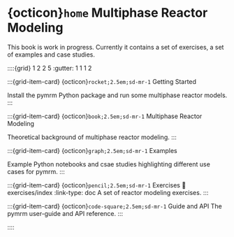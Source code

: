 # {octicon}`home` Multiphase Reactor Modeling

This book is work in progress. Currently it contains a set of exercises, a set of examples and case studies.

::::{grid} 1 2 2 5
:gutter: 1 1 1 2

:::{grid-item-card} {octicon}`rocket;2.5em;sd-mr-1` Getting Started

Install the pymrm Python package and run some multiphase reactor models.
:::

:::{grid-item-card} {octicon}`book;2.5em;sd-mr-1` Multiphase Reactor Modeling

Theoretical background of multiphase reactor modeling.
:::

:::{grid-item-card} {octicon}`graph;2.5em;sd-mr-1` Examples

Example Python notebooks and csae studies highlighting different use cases for pymrm.
:::

:::{grid-item-card} {octicon}`pencil;2.5em;sd-mr-1` Exercises
:link: exercises/index
:link-type: doc
A set of reactor modeling exercises.
:::

:::{grid-item-card} {octicon}`code-square;2.5em;sd-mr-1` Guide and API
The pymrm user-guide and API reference. 
:::

::::